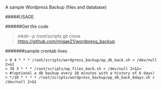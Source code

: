 A sample Wordpress Backup (files and database)

#####USAGE

######Get the code

> mkdir -p /root/scripts
> git clone https://github.com/migae21/wordpress_backup

#######sample crontab lines
```
> 0 4 * * * /root/scripts/wordpress_backup/wp_db_back.sh > /dev/null 2>&1
> 30 3 * * * /root/scripts/wp_files_back.sh > /dev/null 2>&1>
> #(optional a db backup every 10 minutes with a history of 6 days)
> */10 * * * * /root/scripts/wordpress_backup/wp_db_back_6days.sh > /dev/null 2>&1
```

